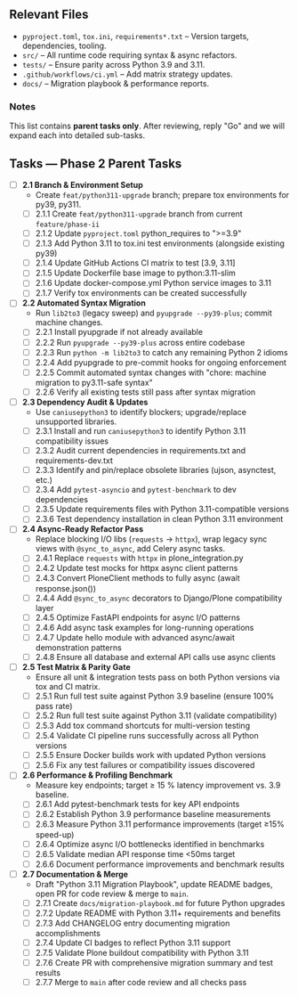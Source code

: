 ## Relevant Files

- `pyproject.toml`, `tox.ini`, `requirements*.txt` – Version targets, dependencies, tooling.
- `src/` – All runtime code requiring syntax & async refactors.
- `tests/` – Ensure parity across Python 3.9 and 3.11.
- `.github/workflows/ci.yml` – Add matrix strategy updates.
- `docs/` – Migration playbook & performance reports.

### Notes

This list contains **parent tasks only**. After reviewing, reply "Go" and we will expand each into detailed sub-tasks.

## Tasks — Phase 2 Parent Tasks

- [ ] **2.1 Branch & Environment Setup**
  - Create `feat/python311-upgrade` branch; prepare tox environments for py39, py311.
  - [ ] 2.1.1 Create `feat/python311-upgrade` branch from current `feature/phase-ii`
  - [ ] 2.1.2 Update `pyproject.toml` python_requires to ">=3.9"
  - [ ] 2.1.3 Add Python 3.11 to tox.ini test environments (alongside existing py39)
  - [ ] 2.1.4 Update GitHub Actions CI matrix to test [3.9, 3.11]
  - [ ] 2.1.5 Update Dockerfile base image to python:3.11-slim
  - [ ] 2.1.6 Update docker-compose.yml Python service images to 3.11
  - [ ] 2.1.7 Verify tox environments can be created successfully

- [ ] **2.2 Automated Syntax Migration**
  - Run `lib2to3` (legacy sweep) and `pyupgrade --py39-plus`; commit machine changes.
  - [ ] 2.2.1 Install pyupgrade if not already available
  - [ ] 2.2.2 Run `pyupgrade --py39-plus` across entire codebase
  - [ ] 2.2.3 Run `python -m lib2to3` to catch any remaining Python 2 idioms
  - [ ] 2.2.4 Add pyupgrade to pre-commit hooks for ongoing enforcement
  - [ ] 2.2.5 Commit automated syntax changes with "chore: machine migration to py3.11-safe syntax"
  - [ ] 2.2.6 Verify all existing tests still pass after syntax migration

- [ ] **2.3 Dependency Audit & Updates**
  - Use `caniusepython3` to identify blockers; upgrade/replace unsupported libraries.
  - [ ] 2.3.1 Install and run `caniusepython3` to identify Python 3.11 compatibility issues
  - [ ] 2.3.2 Audit current dependencies in requirements.txt and requirements-dev.txt
  - [ ] 2.3.3 Identify and pin/replace obsolete libraries (ujson, asynctest, etc.)
  - [ ] 2.3.4 Add `pytest-asyncio` and `pytest-benchmark` to dev dependencies
  - [ ] 2.3.5 Update requirements files with Python 3.11-compatible versions
  - [ ] 2.3.6 Test dependency installation in clean Python 3.11 environment

- [ ] **2.4 Async-Ready Refactor Pass**
  - Replace blocking I/O libs (`requests` → `httpx`), wrap legacy sync views with `@sync_to_async`, add Celery async tasks.
  - [ ] 2.4.1 Replace `requests` with `httpx` in plone_integration.py
  - [ ] 2.4.2 Update test mocks for httpx async client patterns
  - [ ] 2.4.3 Convert PloneClient methods to fully async (await response.json())
  - [ ] 2.4.4 Add `@sync_to_async` decorators to Django/Plone compatibility layer
  - [ ] 2.4.5 Optimize FastAPI endpoints for async I/O patterns
  - [ ] 2.4.6 Add async task examples for long-running operations
  - [ ] 2.4.7 Update hello module with advanced async/await demonstration patterns
  - [ ] 2.4.8 Ensure all database and external API calls use async clients

- [ ] **2.5 Test Matrix & Parity Gate**
  - Ensure all unit & integration tests pass on both Python versions via tox and CI matrix.
  - [ ] 2.5.1 Run full test suite against Python 3.9 baseline (ensure 100% pass rate)
  - [ ] 2.5.2 Run full test suite against Python 3.11 (validate compatibility)
  - [ ] 2.5.3 Add tox command shortcuts for multi-version testing
  - [ ] 2.5.4 Validate CI pipeline runs successfully across all Python versions
  - [ ] 2.5.5 Ensure Docker builds work with updated Python versions
  - [ ] 2.5.6 Fix any test failures or compatibility issues discovered

- [ ] **2.6 Performance & Profiling Benchmark**
  - Measure key endpoints; target ≥ 15 % latency improvement vs. 3.9 baseline.
  - [ ] 2.6.1 Add pytest-benchmark tests for key API endpoints
  - [ ] 2.6.2 Establish Python 3.9 performance baseline measurements
  - [ ] 2.6.3 Measure Python 3.11 performance improvements (target ≥15% speed-up)
  - [ ] 2.6.4 Optimize async I/O bottlenecks identified in benchmarks
  - [ ] 2.6.5 Validate median API response time <50ms target
  - [ ] 2.6.6 Document performance improvements and benchmark results

- [ ] **2.7 Documentation & Merge**
  - Draft "Python 3.11 Migration Playbook", update README badges, open PR for code review & merge to `main`.
  - [ ] 2.7.1 Create `docs/migration-playbook.md` for future Python upgrades
  - [ ] 2.7.2 Update README with Python 3.11+ requirements and benefits
  - [ ] 2.7.3 Add CHANGELOG entry documenting migration accomplishments
  - [ ] 2.7.4 Update CI badges to reflect Python 3.11 support
  - [ ] 2.7.5 Validate Plone buildout compatibility with Python 3.11
  - [ ] 2.7.6 Create PR with comprehensive migration summary and test results
  - [ ] 2.7.7 Merge to `main` after code review and all checks pass
